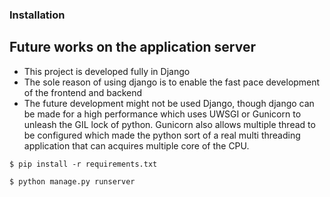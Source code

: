 ### Installation

## Future works on the application server
* This project is developed fully in Django
* The sole reason of using django is to enable the fast pace development of the frontend and backend
* The future development might not be used Django, though django can be made for a high performance which uses UWSGI or Gunicorn to unleash the GIL lock of python. Gunicorn also allows multiple thread to be configured which made the python sort of a real multi threading application that can acquires multiple core of the CPU.

```shell
$ pip install -r requirements.txt

```

```shell
$ python manage.py runserver
```
